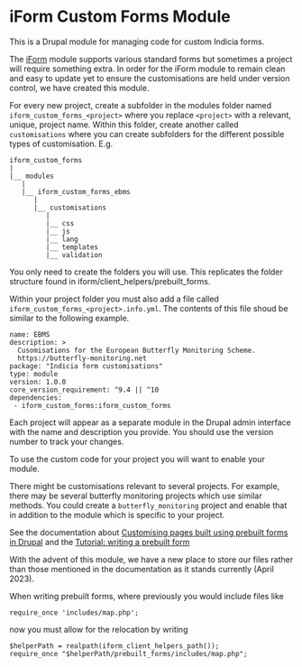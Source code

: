 iForm Custom Forms Module
=========================

This is a Drupal module for managing code for custom Indicia forms.

The [iForm](https://github.com/Indicia-Team/drupal-8-module-iform) module
supports various standard forms but sometimes a project will require something
extra. In order for the iForm module to remain clean and easy to update yet to
ensure the customisations are held under version control, we have created this 
module.

For every new project, create a subfolder in the modules folder named
`iform_custom_forms_<project>` where you replace `<project>` with a relevant, 
unique, project name. Within this folder, create another called `customisations`
where you can create subfolders for the different possible types of 
customisation. E.g.

```
iform_custom_forms
|
|__ modules
   |
   |__ iform_custom_forms_ebms
      |
      |__ customisations
         |
         |__ css
         |__ js
         |__ lang
         |__ templates
         |__ validation
```
You only need to create the folders you will use. This replicates the folder
structure found in iform/client_helpers/prebuilt_forms.

Within your project folder you must also add a file called 
`iform_custom_forms_<project>.info.yml`. The contents of this file shoud be
similar to the following example.

```
name: EBMS
description: >
  Cusomisations for the European Butterfly Monitoring Scheme.
  https://butterfly-monitoring.net
package: "Indicia form customisations"
type: module
version: 1.0.0
core_version_requirement: ^9.4 || ^10
dependencies:
 - iform_custom_forms:iform_custom_forms
```

Each project will appear as a separate module in the Drupal admin interface
with the name and description you provide. You should use the version number
to track your changes.

To use the custom code for your project you will want to enable your module.

There might be customisations relevant to several projects. For example, there 
may be several butterfly monitoring projects which use similar methods. You 
could create a `butterfly_monitoring` project and enable that in addition to 
the module which is specific to your project.

See the documentation about 
[Customising pages built using prebuilt forms in Drupal](https://indicia-docs.readthedocs.io/en/latest/site-building/iform/customising-page-functionality.html)
and the 
[Tutorial: writing a prebuilt form](https://indicia-docs.readthedocs.io/en/latest/developing/client-website/tutorial-writing-drupal-prebuilt-form/index.html)

With the advent of this module, we have a new place to store our files
rather than those mentioned in the documentation as it stands currently (April
2023).

When writing prebuilt forms, where previously you would include files like
```
require_once 'includes/map.php';
```
now you must allow for the relocation by writing
```
$helperPath = realpath(iform_client_helpers_path());
require_once "$helperPath/prebuilt_forms/includes/map.php";
```